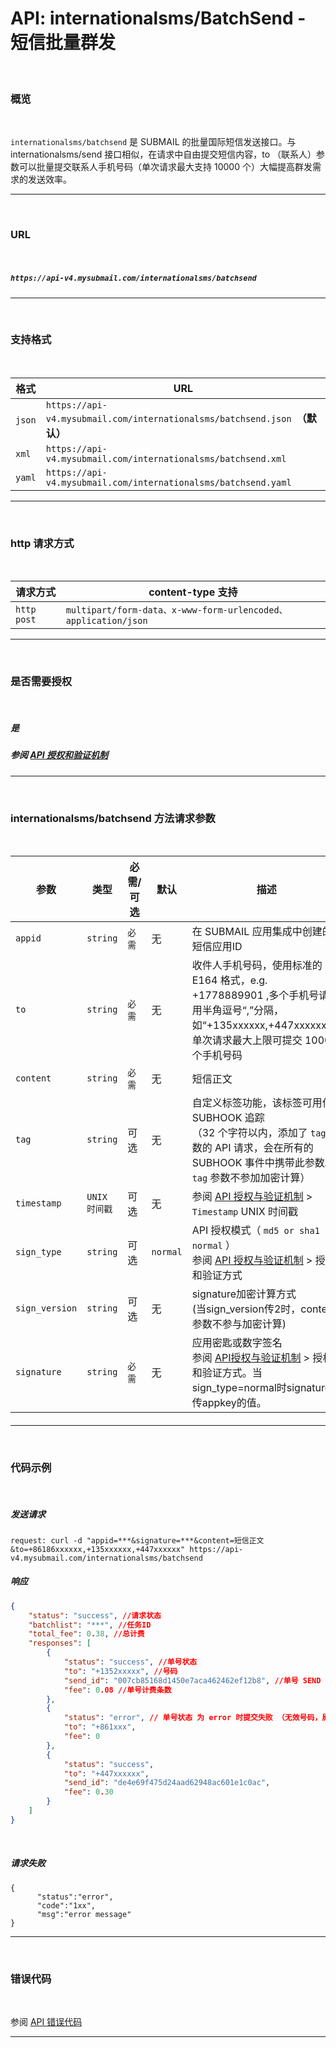# API: internationalsms/BatchSend - 短信批量群发

<br>

### **概览**

<br>

`internationalsms/batchsend` 是 SUBMAIL 的批量国际短信发送接口。与 internationalsms/send 接口相似，在请求中自由提交短信内容，to （联系人）参数可以批量提交联系人手机号码（单次请求最大支持 10000 个）大幅提高群发需求的发送效率。

------

<br>



### URL

<br>

#####  `https://api-v4.mysubmail.com/internationalsms/batchsend`

------



<br>

###  **支持格式**

<br>

| 格式   | URL                                                          |
| ------ | ------------------------------------------------------------ |
| `json` | `https://api-v4.mysubmail.com/internationalsms/batchsend.json `**（默认）** |
| `xml`  | `https://api-v4.mysubmail.com/internationalsms/batchsend.xml` |
| `yaml` | `https://api-v4.mysubmail.com/internationalsms/batchsend.yaml` |

------

<br>

### **http 请求方式**

<br>

| 请求方式    | content-type 支持                                            |
| ----------- | ------------------------------------------------------------ |
| `http post` | `multipart/form-data、x-www-form-urlencoded、application/json` |

------

<br>

### **是否需要授权**

<br>

##### 是

#####  参阅 [API 授权和验证机制](https://www.mysubmail.com/documents/VBcbe)

------


<br>

### **internationalsms/batchsend 方法请求参数**

<br>

| 参数           | 类型          | 必需/可选 | 默认     | 描述                                                         |
| -------------- | ------------- | --------- | -------- | ------------------------------------------------------------ |
| `appid`        | `string`      | `必需`    | 无       | 在 SUBMAIL 应用集成中创建的短信应用ID                        |
| `to`           | `string`      | `必需`    | 无       | 收件人手机号码，使用标准的 E164 格式，e.g. +1778889901 ,多个手机号请使用半角逗号“,”分隔，如“+135xxxxxx,+447xxxxxx”。单次请求最大上限可提交 10000 个手机号码 |
| `content`      | `string`      | `必需`    | 无       | 短信正文                                                     |
| `tag`          | `string`      | 可选      | 无       | 自定义标签功能，该标签可用作 SUBHOOK 追踪<br>（32 个字符以内，添加了 `tag` 参数的 API 请求，会在所有的 SUBHOOK 事件中携带此参数。`tag` 参数不参加加密计算） |
| `timestamp`    | `UNIX 时间戳` | 可选      | 无       | 参阅 [API 授权与验证机制](https://www.mysubmail.com/documents/VBcbe)  \>  `Timestamp` UNIX 时间戳 |
| `sign_type`    | `string`      | 可选      | `normal` | API 授权模式（  `md5 or sha1 or normal` ）<br>参阅 [API 授权与验证机制](https://www.mysubmail.com/documents/VBcbe)  \>  授权和验证方式 |
| `sign_version` | `string`      | 可选      | 无       | signature加密计算方式<br>(当sign_version传2时，content参数不参与加密计算) |
| `signature`    | `string`      | `必需`    | 无       | 应用密匙或数字签名<br>参阅 [API授权与验证机制](https://www.mysubmail.com/documents/VBcbe)  \>  授权和验证方式。当sign_type=normal时signature应传appkey的值。 |

#### 

------

<br>

### **代码示例**

<br>

##### 发送请求

```
request: curl -d "appid=***&signature=***&content=短信正文&to=+86186xxxxxx,+135xxxxxx,+447xxxxxx" https://api-v4.mysubmail.com/internationalsms/batchsend
```

##### 响应

```json
{
    "status": "success", //请求状态
    "batchlist": "***", //任务ID
    "total_fee": 0.38, //总计费
    "responses": [
        {
            "status": "success", //单号状态
            "to": "+1352xxxxx", //号码
            "send_id": "007cb85168d1450e7aca462462ef12b8", //单号 SEND ID
            "fee": 0.08 //单号计费条数
        },
        {
            "status": "error", // 单号状态 为 error 时提交失败 （无效号码，屏蔽区域，账户黑名单等原因）
            "to": "+861xxx",
            "fee": 0
        },
        {
            "status": "success",
            "to": "+447xxxxxx",
            "send_id": "de4e69f475d24aad62948ac601e1c0ac",
            "fee": 0.30
        }
    ]
}
```

<br>

##### 请求失败


```
{
      "status":"error",
      "code":"1xx",
      "msg":"error message"
}
```

------

<br>

### **错误代码**

<br>

参阅 [API 错误代码](https://www.mysubmail.com/documents/rK2yh3)

------

